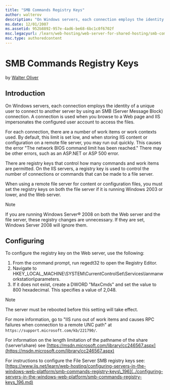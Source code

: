 ```yaml
---
title: "SMB Commands Registry Keys"
author: walterov
description: "On Windows servers, each connection employs the identity of a unique user to connect to another server by using an SMB (Server Message Block) connection. A c..."
ms.date: 12/01/2007
ms.assetid: 952b8892-957e-4ad6-be68-6bc1c0f6702f
msc.legacyurl: /learn/web-hosting/web-server-for-shared-hosting/smb-commands-registry-keys_198
msc.type: authoredcontent
---
```

# SMB Commands Registry Keys

by [Walter Oliver](https://github.com/walterov)

## Introduction

On Windows servers, each connection employs the identity of a unique user to connect to another server by using an SMB (Server Message Block) connection. A connection is used when you browse to a Web page and IIS impersonates the configured user account to access the files.

For each connection, there are a number of work items or work contexts used. By default, this limit is set low, and when storing IIS content or configuration on a remote file server, you may run out quickly. This causes the error "The network BIOS command limit has been reached." There may be other errors, such as an ASP.NET or ASP 500 error.

There are registry keys that control how many commands and work items are permitted. On the IIS servers, a registry key is used to control the number of connections or commands that can be made to a file server.

When using a remote file server for content or configuration files, you must set the registry keys on both the file server if it is running Windows 2003 or lower, and the Web server.

> [!NOTE]
> If you are running Windows Server® 2008 on both the Web server and the file server, these registry changes are unnecessary. If they are set, Windows Server 2008 will ignore them.

## Configuring

To configure the registry key on the Web server, use the following:

1. From the command prompt, run regedt32 to open the Registry Editor.
2. Navigate to HKEY\_LOCAL\_MACHINE\SYSTEM\CurrentControlSet\Services\lanmanworkstation\parameters.
3. If it does not exist, create a DWORD "MaxCmds" and set the value to 800 hexadecimal. This specifies a value of 2,048.

> [!NOTE]
> The server must be rebooted before this setting will take effect.

For more information, go to "IIS runs out of work items and causes RPC failures when connection to a remote UNC path" at `https://support.microsoft.com/kb/221790/`. 

For information on the length limitation of the pathname of the share (\\server\share) see [https://msdn.microsoft.com/library/cc246567.aspx](https://msdn.microsoft.com/library/cc246567.aspx)

For instructions to configure the File Server SMB registry keys see: [https://www.iis.net/learn/web-hosting/configuring-servers-in-the-windows-web-platform/smb-commands-registry-keys\_196](../configuring-servers-in-the-windows-web-platform/smb-commands-registry-keys_196.md)
